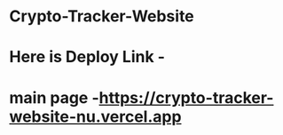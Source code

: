 # Crypto-Tracker-Website

# Here is Deploy Link - 

# main page -https://crypto-tracker-website-nu.vercel.app
